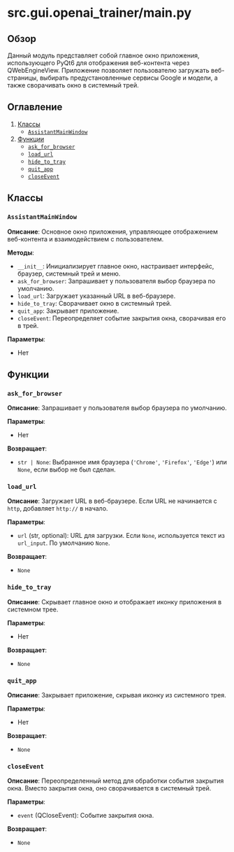 # src.gui.openai_trаiner/main.py

## Обзор

Данный модуль представляет собой главное окно приложения, использующего PyQt6 для отображения веб-контента через QWebEngineView. Приложение позволяет пользователю загружать веб-страницы, выбирать предустановленные сервисы Google и модели, а также сворачивать окно в системный трей.

## Оглавление

1. [Классы](#классы)
   - [`AssistantMainWindow`](#assistantmainwindow)
2. [Функции](#функции)
   - [`ask_for_browser`](#ask_for_browser)
   - [`load_url`](#load_url)
   - [`hide_to_tray`](#hide_to_tray)
   - [`quit_app`](#quit_app)
   - [`closeEvent`](#closeevent)

## Классы

### `AssistantMainWindow`

**Описание**: Основное окно приложения, управляющее отображением веб-контента и взаимодействием с пользователем.

**Методы**:
- `__init__`: Инициализирует главное окно, настраивает интерфейс, браузер, системный трей и меню.
- `ask_for_browser`: Запрашивает у пользователя выбор браузера по умолчанию.
- `load_url`: Загружает указанный URL в веб-браузере.
- `hide_to_tray`: Сворачивает окно в системный трей.
- `quit_app`: Закрывает приложение.
- `closeEvent`: Переопределяет событие закрытия окна, сворачивая его в трей.

**Параметры**:
- Нет

## Функции

### `ask_for_browser`

**Описание**: Запрашивает у пользователя выбор браузера по умолчанию.

**Параметры**:
- Нет

**Возвращает**:
- `str | None`: Выбранное имя браузера (`'Chrome'`, `'Firefox'`, `'Edge'`) или `None`, если выбор не был сделан.

### `load_url`

**Описание**: Загружает URL в веб-браузере. Если URL не начинается с `http`, добавляет `http://` в начало.

**Параметры**:
- `url` (str, optional): URL для загрузки. Если `None`, используется текст из `url_input`. По умолчанию `None`.

**Возвращает**:
- `None`

### `hide_to_tray`

**Описание**: Скрывает главное окно и отображает иконку приложения в системном трее.

**Параметры**:
- Нет

**Возвращает**:
- `None`

### `quit_app`

**Описание**: Закрывает приложение, скрывая иконку из системного трея.

**Параметры**:
- Нет

**Возвращает**:
- `None`

### `closeEvent`

**Описание**: Переопределенный метод для обработки события закрытия окна. Вместо закрытия окна, оно сворачивается в системный трей.

**Параметры**:
- `event` (QCloseEvent): Событие закрытия окна.

**Возвращает**:
- `None`
